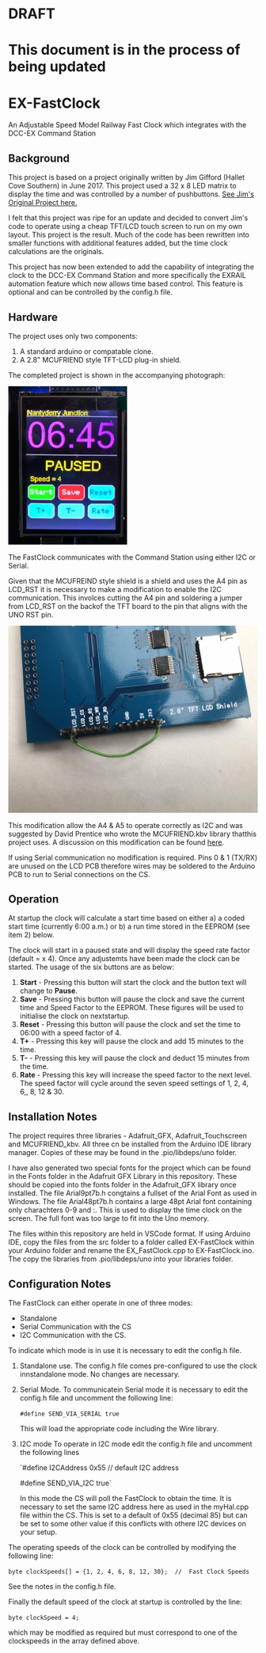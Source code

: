 # DRAFT

# This document is in the process of being updated


# EX-FastClock

An Adjustable Speed Model Railway Fast Clock which integrates with the DCC-EX Command Station



## Background

This project is based on a project originally written by Jim Gifford (Hallet Cove Southern) in June 2017.  This project used a 32 x 8 LED matrix to display the time and was controlled by a number of pushbuttons.
[See Jim's Original Project here.](https://www.hallettcovesouthern.com/track-plan-design-info/arduino-projects/fast-clock/)

I felt that this project was ripe for an update and decided to convert Jim's code to operate using a cheap TFT/LCD touch screen to run on my own layout. This project is the result.  Much of the code has been rewritten into smaller functions with additional features added, but the time clock calculations are the originals.

This project has now been extended to add the capability of integrating the clock to the DCC-EX 
Command Station and more specifically the EXRAIL automation feature which now allows time based 
control. This feature is optional and can be controlled by the config.h file.

## Hardware

The project uses only two components:
1.  A standard arduino or compatable clone.
2.  A 2.8" MCUFRIEND style TFT-LCD plug-in shield.

The completed project is shown in the accompanying photograph:


![TFT Fast Clock](/images/IMG_2502.jpg)

The FastClock communicates with the Command Station using either I2C or Serial.  

Given that the MCUFREIND style shield is a shield and uses the A4 pin as LCD_RST it is necessary to make a modification to enable the I2C communication.  This involces cutting the A4 pin and soldering a jumper from LCD_RST on the backof the TFT board to the pin that aligns with the UNO RST pin.

![Modified LCD Sheild](/images/IMG_3538.jpg)

This modification allow the A4 & A5 to operate correctly as I2C and was suggested by David Prentice who wrote the MCUFRIEND.kbv library thatthis project uses.  A discussion on this modification can be found [here](https://forum.arduino.cc/t/mcufriend-kbv-library-for-uno-2-4-2-8-3-5-3-6-3-95-inch-mcufriend-shields/353100/100).

If using Serial communication no modification is required. Pins 0 & 1 (TX/RX) are unused on the LCD PCB therefore wires may be soldered to the Arduino PCB to run to Serial connections on the CS.

## Operation

At startup the clock will calculate a start time based on either a) a coded start time (currently 6:00 a.m.) or b) a run time stored in the EEPROM (see item 2) below.

The clock will start in a paused state and will display the speed rate factor (default = x 4).  Once any adjustemts have been made the clock can be started.  The usage of the six buttons are as below:

1. **Start** - Pressing this button will start the clock and the button text will change to **Pause**.  
2. **Save** - Pressing this button will pause the clock and save the current time and Speed Factor to the EEPROM.  These figures will be used to initialise the clock on nextstartup.
3. **Reset** - Pressing this button will pause the clock and set the time to 06:00 with a speed factor of 4.
4. **T+** - Pressing this key will pause the clock and add 15 minutes to the time.
5. **T-** - Pressing this key will pause the clock and deduct 15 minutes from the time.
6. **Rate** - Pressing this key will increase the speed factor to the next level.  The speed factor will cycle around the seven speed settings of 1, 2, 4, 6,, 8, 12 & 30.


## Installation Notes

The project requires three libraries - Adafruit_GFX, Adafruit_Touchscreen and MCUFRIEND_kbv.  All three cn be installed from the Arduino IDE library manager.  Copies of these may be found in the .pio/libdeps/uno folder.

I have also generated two special fonts for the project which can be found in the Fonts folder in the Adafruit GFX Library in this repository.  These should be copied into the fonts folder in the Adafruit_GFX library once installed. The file Arial9pt7b.h congtains a fullset of the Arial Font as used in Windows.  The file Arial48pt7b.h contains a large 48pt Arial font containing only charachters 0-9 and :.  This is used to display the time clock on the screen.  The full font was too large to fit into the Uno memory.

The files within this repository are held in VSCode format.  If using Arduino IDE, copy the files from the src folder to a folder called EX-FastClock within your Arduino folder and rename the EX_FastClock.cpp to EX-FastClock.ino.  The copy the libraries from .pio/libdeps/uno into your libraries folder.


## Configuration Notes

The FastClock can either operate in one of three modes:

* Standalone
* Serial Communication with the CS
* I2C Communication with the CS.

To indicate which mode is in use it is necessary to edit the config.h file.


1. Standalone use.
	The config.h file comes pre-configured to use the clock innstandalone mode.  No changes are necessary.

2. Serial Mode.
	To communicatein Serial mode it is necessary to edit the config.h file and uncomment the following line:

	`#define SEND_VIA_SERIAL true`

	This will load the appropriate code including the Wire library.

3. I2C mode
	To operate in I2C mode edit the config.h file and uncomment the following lines

	`#define I2CAddress 0x55 // default I2C address
	
	#define SEND_VIA_I2C true`

	In this mode the CS will poll the FastClock to obtain the time.  It is necessary to set the same I2C address here as used in the myHal.cpp file within the CS.  This is set to a default of 0x55 (decimal 85) but can be set to some other value if this conflicts with othere I2C devices on your setup.


The operating speeds of the clock can be controlled by modifying the following line:

`byte clockSpeeds[] = {1, 2, 4, 6, 8, 12, 30};  //  Fast Clock Speeds`

See the notes in the config.h file.

Finally the default speed of the clock at startup is controlled by the line:

`byte clockSpeed = 4;`

which may be modified as required but must correspond to one of the clockspeeds in the array defined above.


